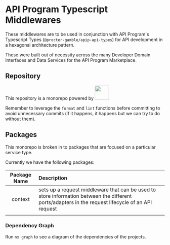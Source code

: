 # API Program Typescript Middlewares

These middlewares are to be used in conjunction with API Program's Typescript
Types (`@procter-gamble/apip-api-types`) for API development in a hexagonal
architecture pattern.

These were built out of necessity across the many Developer Domain 
Interfaces and Data Services for the API Program Marketplace.

## Repository

This repository is a monorepo powered by
<a alt="Nx logo" href="https://nx.dev" target="_blank" rel="noreferrer">
<img src="https://raw.githubusercontent.com/nrwl/nx/master/images/nx-logo.png" width="45">
</a>

Remember to leverage the `format` and `lint` functions before committing to
avoid unnecessary commits (if it happens, it happens but we can try to do without
them).

## Packages

This monorepo is broken in to packages that are focused on a particular service
type.

Currently we have the following packages:

| Package Name | Description |
| :----------: | :---------- |
| context      | sets up a request middleware that can be used to store information between the different ports/adapters in the request lifecycle of an API request |
|              |             |

### Dependency Graph

Run `nx graph` to see a diagram of the dependencies of the projects.
